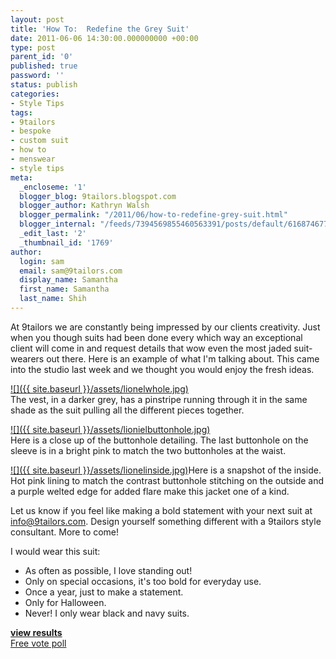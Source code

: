 ```yaml
---
layout: post
title: 'How To:  Redefine the Grey Suit'
date: 2011-06-06 14:30:00.000000000 +00:00
type: post
parent_id: '0'
published: true
password: ''
status: publish
categories:
- Style Tips
tags:
- 9tailors
- bespoke
- custom suit
- how to
- menswear
- style tips
meta:
  _encloseme: '1'
  blogger_blog: 9tailors.blogspot.com
  blogger_author: Kathryn Walsh
  blogger_permalink: "/2011/06/how-to-redefine-grey-suit.html"
  blogger_internal: "/feeds/7394569855460563391/posts/default/6168746778233595327"
  _edit_last: '2'
  _thumbnail_id: '1769'
author:
  login: sam
  email: sam@9tailors.com
  display_name: Samantha
  first_name: Samantha
  last_name: Shih
---
```

At 9tailors we are constantly being impressed by our clients creativity. Just when you though suits had been done every which way an exceptional client will come in and request details that wow even the most jaded suit-wearers out there. Here is an example of what I'm talking about. This came into the studio last week and we thought you would enjoy the fresh ideas.

[![]({{ site.baseurl }}/assets/lionelwhole.jpg)](http://1.bp.blogspot.com/-n2Z7Mqc93DM/TeucwLOzGUI/AAAAAAAAAX8/NmF_WZ0hrdA/s1600/lionelwhole.jpg)  
The vest, in a darker grey, has a pinstripe running through it in the same shade as the suit pulling all the different pieces together.

[![]({{ site.baseurl }}/assets/lionielbuttonhole.jpg)](http://4.bp.blogspot.com/-sr3J0Tj9ROI/TeudN5urDvI/AAAAAAAAAYE/Gbr_7kteEYo/s1600/lionielbuttonhole.jpg)  
Here is a close up of the buttonhole detailing. The last buttonhole on the sleeve is in a bright pink to match the two buttonholes at the waist.

[![]({{ site.baseurl }}/assets/lionelinside.jpg)](http://3.bp.blogspot.com/-_xDMEolf4Kc/Teud1yD6yaI/AAAAAAAAAYM/TofK6_tmyfk/s1600/lionelinside.jpg)Here is a snapshot of the inside. Hot pink lining to match the contrast buttonhole stitching on the outside and a purple welted edge for added flare make this jacket one of a kind.

Let us know if you feel like making a bold statement with your next suit at info@9tailors.com. Design yourself something different with a 9tailors style consultant. More to come!

I would wear this suit:

*   As often as possible, I love standing out!
*   Only on special occasions, it's too bold for everyday use.
*   Once a year, just to make a statement.
*   Only for Halloween.
*   Never! I only wear black and navy suits.

**[**view results**](http://www.addpoll.com/results?62622)**  
[Free vote poll](http://www.addpoll.com/)